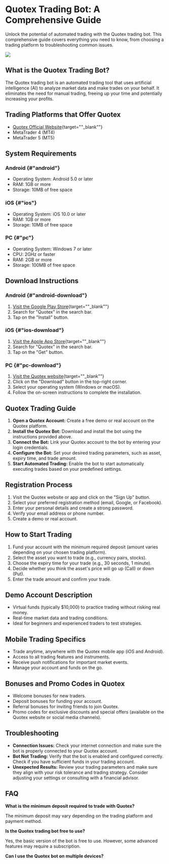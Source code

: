 

# Quotex Trading Bot: A Comprehensive Guide

Unlock the potential of automated trading with the Quotex trading bot.
This comprehensive guide covers everything you need to know, from
choosing a trading platform to troubleshooting common issues.

[![](https://static.quotex.io/files/4_en/300_250.jpg)](https://traff.sbs/brokerqxlid)




## What is the Quotex Trading Bot?

The Quotex trading bot is an automated trading tool that uses artificial
intelligence (AI) to analyze market data and make trades on your behalf.
It eliminates the need for manual trading, freeing up your time and
potentially increasing your profits.

## Trading Platforms that Offer Quotex

-   [Quotex Official
    Website](\%22https://traff.sbs/brokerqxlid\%22){target=""_blank""}
-   MetaTrader 4 (MT4)
-   MetaTrader 5 (MT5)

## System Requirements

### Android {#"android"}

-   Operating System: Android 5.0 or later
-   RAM: 1GB or more
-   Storage: 10MB of free space

### iOS {#"ios"}

-   Operating System: iOS 10.0 or later
-   RAM: 1GB or more
-   Storage: 10MB of free space

### PC {#"pc"}

-   Operating System: Windows 7 or later
-   CPU: 2GHz or faster
-   RAM: 2GB or more
-   Storage: 100MB of free space

## Download Instructions

### Android {#"android-download"}

1.  [Visit the Google Play
    Store](\%22https://play.google.com/store/apps/details?id=com.binary.options.trading.quotex\%22){target=""_blank""}
2.  Search for "Quotex" in the search bar.
3.  Tap on the "Install" button.

### iOS {#"ios-download"}

1.  [Visit the Apple App
    Store](\%22https://apps.apple.com/us/app/quotex-trading-platform/id1560274102\%22){target=""_blank""}
2.  Search for "Quotex" in the search bar.
3.  Tap on the "Get" button.

### PC {#"pc-download"}

1.  [Visit the Quotex
    website](\%22https://quotex.io/en/trading\%22){target=""_blank""}
2.  Click on the "Download" button in the top-right corner.
3.  Select your operating system (Windows or macOS).
4.  Follow the on-screen instructions to complete the installation.

## Quotex Trading Guide

1.  **Open a Quotex Account:** Create a free demo or real account on the
    Quotex platform.
2.  **Install the Quotex Bot:** Download and install the bot using the
    instructions provided above.
3.  **Connect the Bot:** Link your Quotex account to the bot by entering
    your login credentials.
4.  **Configure the Bot:** Set your desired trading parameters, such as
    asset, expiry time, and trade amount.
5.  **Start Automated Trading:** Enable the bot to start automatically
    executing trades based on your predefined settings.

## Registration Process

1.  Visit the Quotex website or app and click on the "Sign Up"
    button.
2.  Select your preferred registration method (email, Google, or
    Facebook).
3.  Enter your personal details and create a strong password.
4.  Verify your email address or phone number.
5.  Create a demo or real account.

## How to Start Trading

1.  Fund your account with the minimum required deposit (amount varies
    depending on your chosen trading platform).
2.  Select the asset you want to trade (e.g., currency pairs, stocks).
3.  Choose the expiry time for your trade (e.g., 30 seconds, 1 minute).
4.  Decide whether you think the asset\'s price will go up (Call) or
    down (Put).
5.  Enter the trade amount and confirm your trade.

## Demo Account Description

-   Virtual funds (typically \$10,000) to practice trading without
    risking real money.
-   Real-time market data and trading conditions.
-   Ideal for beginners and experienced traders to test strategies.

## Mobile Trading Specifics

-   Trade anytime, anywhere with the Quotex mobile app (iOS and
    Android).
-   Access to all trading features and instruments.
-   Receive push notifications for important market events.
-   Manage your account and funds on the go.

## Bonuses and Promo Codes in Quotex

-   Welcome bonuses for new traders.
-   Deposit bonuses for funding your account.
-   Referral bonuses for inviting friends to join Quotex.
-   Promo codes for exclusive discounts and special offers (available on
    the Quotex website or social media channels).

## Troubleshooting

-   **Connection Issues:** Check your internet connection and make sure
    the bot is properly connected to your Quotex account.
-   **Bot Not Trading:** Verify that the bot is enabled and configured
    correctly. Check if you have sufficient funds in your trading
    account.
-   **Unexpected Results:** Review your trading parameters and make sure
    they align with your risk tolerance and trading strategy. Consider
    adjusting your settings or consulting with a financial advisor.

## FAQ




**What is the minimum deposit required to trade with Quotex?**







The minimum deposit may vary depending on the trading platform and
payment method.







**Is the Quotex trading bot free to use?**







Yes, the basic version of the bot is free to use. However, some advanced
features may require a subscription.







**Can I use the Quotex bot on multiple devices?**




